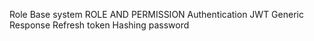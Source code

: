 
Role Base system
ROLE AND PERMISSION
Authentication JWT
Generic Response
Refresh token
Hashing password
